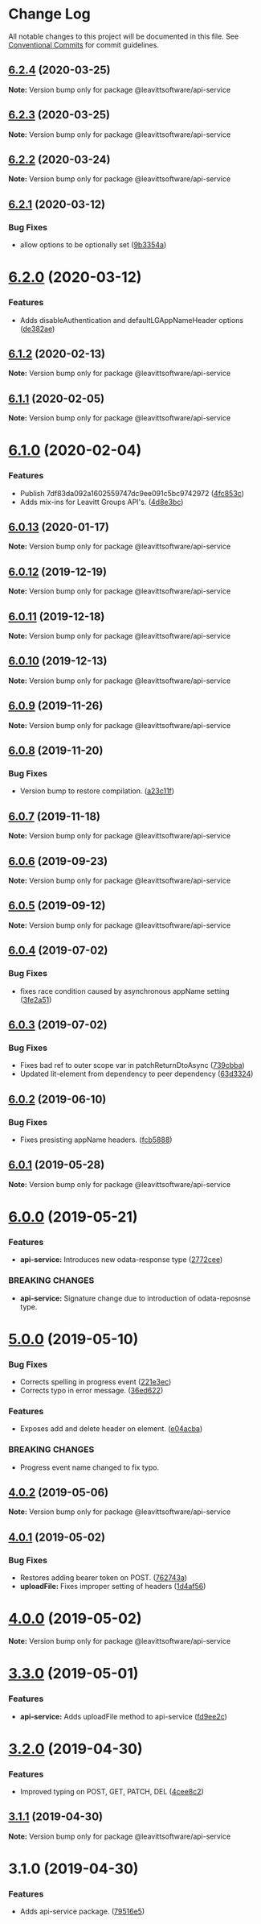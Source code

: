 # Change Log

All notable changes to this project will be documented in this file.
See [Conventional Commits](https://conventionalcommits.org) for commit guidelines.

## [6.2.4](https://github.com/LeavittSoftware/titanium-elements/compare/@leavittsoftware/api-service@6.2.3...@leavittsoftware/api-service@6.2.4) (2020-03-25)

**Note:** Version bump only for package @leavittsoftware/api-service





## [6.2.3](https://github.com/LeavittSoftware/titanium-elements/compare/@leavittsoftware/api-service@6.2.2...@leavittsoftware/api-service@6.2.3) (2020-03-25)

**Note:** Version bump only for package @leavittsoftware/api-service





## [6.2.2](https://github.com/LeavittSoftware/titanium-elements/compare/@leavittsoftware/api-service@6.2.1...@leavittsoftware/api-service@6.2.2) (2020-03-24)

**Note:** Version bump only for package @leavittsoftware/api-service





## [6.2.1](https://github.com/LeavittSoftware/titanium-elements/compare/@leavittsoftware/api-service@6.2.0...@leavittsoftware/api-service@6.2.1) (2020-03-12)


### Bug Fixes

* allow options to be optionally set ([9b3354a](https://github.com/LeavittSoftware/titanium-elements/commit/9b3354a3fb1119a13495cf05280986ae3ca61213))





# [6.2.0](https://github.com/LeavittSoftware/titanium-elements/compare/@leavittsoftware/api-service@6.1.2...@leavittsoftware/api-service@6.2.0) (2020-03-12)


### Features

* Adds disableAuthentication and defaultLGAppNameHeader options ([de382ae](https://github.com/LeavittSoftware/titanium-elements/commit/de382ae3cc0f91bea2d38453d66ddc0210412afd))





## [6.1.2](https://github.com/LeavittSoftware/titanium-elements/compare/@leavittsoftware/api-service@6.1.1...@leavittsoftware/api-service@6.1.2) (2020-02-13)

**Note:** Version bump only for package @leavittsoftware/api-service





## [6.1.1](https://github.com/LeavittSoftware/titanium-elements/compare/@leavittsoftware/api-service@6.1.0...@leavittsoftware/api-service@6.1.1) (2020-02-05)

**Note:** Version bump only for package @leavittsoftware/api-service





# [6.1.0](https://github.com/LeavittSoftware/titanium-elements/compare/@leavittsoftware/api-service@6.0.13...@leavittsoftware/api-service@6.1.0) (2020-02-04)


### Features

*  Publish 7df83da092a1602559747dc9ee091c5bc9742972 ([4fc853c](https://github.com/LeavittSoftware/titanium-elements/commit/4fc853c827e521b1c63b4d7f1748776798cf0e0c))
* Adds mix-ins for Leavitt Groups API's.  ([4d8e3bc](https://github.com/LeavittSoftware/titanium-elements/commit/4d8e3bcf95881c136e4c7a5d33cdd3949ebd199a))





## [6.0.13](https://github.com/LeavittSoftware/titanium-elements/compare/@leavittsoftware/api-service@6.0.12...@leavittsoftware/api-service@6.0.13) (2020-01-17)

**Note:** Version bump only for package @leavittsoftware/api-service





## [6.0.12](https://github.com/LeavittSoftware/titanium-elements/compare/@leavittsoftware/api-service@6.0.11...@leavittsoftware/api-service@6.0.12) (2019-12-19)

**Note:** Version bump only for package @leavittsoftware/api-service





## [6.0.11](https://github.com/LeavittSoftware/titanium-elements/compare/@leavittsoftware/api-service@6.0.10...@leavittsoftware/api-service@6.0.11) (2019-12-18)

**Note:** Version bump only for package @leavittsoftware/api-service





## [6.0.10](https://github.com/LeavittSoftware/titanium-elements/compare/@leavittsoftware/api-service@6.0.9...@leavittsoftware/api-service@6.0.10) (2019-12-13)

**Note:** Version bump only for package @leavittsoftware/api-service





## [6.0.9](https://github.com/LeavittSoftware/titanium-elements/compare/@leavittsoftware/api-service@6.0.8...@leavittsoftware/api-service@6.0.9) (2019-11-26)

**Note:** Version bump only for package @leavittsoftware/api-service





## [6.0.8](https://github.com/LeavittSoftware/titanium-elements/compare/@leavittsoftware/api-service@6.0.7...@leavittsoftware/api-service@6.0.8) (2019-11-20)


### Bug Fixes

* Version bump to restore compilation.  ([a23c11f](https://github.com/LeavittSoftware/titanium-elements/commit/a23c11f1768ba53ffecf8a5b80268aa6b1867235))





## [6.0.7](https://github.com/LeavittSoftware/titanium-elements/compare/@leavittsoftware/api-service@6.0.6...@leavittsoftware/api-service@6.0.7) (2019-11-18)

**Note:** Version bump only for package @leavittsoftware/api-service





## [6.0.6](https://github.com/LeavittSoftware/titanium-elements/compare/@leavittsoftware/api-service@6.0.5...@leavittsoftware/api-service@6.0.6) (2019-09-23)

**Note:** Version bump only for package @leavittsoftware/api-service





## [6.0.5](https://github.com/LeavittSoftware/titanium-elements/compare/@leavittsoftware/api-service@6.0.4...@leavittsoftware/api-service@6.0.5) (2019-09-12)

**Note:** Version bump only for package @leavittsoftware/api-service





## [6.0.4](https://github.com/LeavittSoftware/titanium-elements/compare/@leavittsoftware/api-service@6.0.3...@leavittsoftware/api-service@6.0.4) (2019-07-02)


### Bug Fixes

* fixes race condition caused by asynchronous appName setting ([3fe2a51](https://github.com/LeavittSoftware/titanium-elements/commit/3fe2a51))





## [6.0.3](https://github.com/LeavittSoftware/titanium-elements/compare/@leavittsoftware/api-service@6.0.2...@leavittsoftware/api-service@6.0.3) (2019-07-02)


### Bug Fixes

* Fixes bad ref to outer scope var in patchReturnDtoAsync ([739cbba](https://github.com/LeavittSoftware/titanium-elements/commit/739cbba))
* Updated lit-element from dependency to peer dependency ([63d3324](https://github.com/LeavittSoftware/titanium-elements/commit/63d3324))





## [6.0.2](https://github.com/LeavittSoftware/titanium-elements/compare/@leavittsoftware/api-service@6.0.1...@leavittsoftware/api-service@6.0.2) (2019-06-10)


### Bug Fixes

* Fixes presisting appName headers. ([fcb5888](https://github.com/LeavittSoftware/titanium-elements/commit/fcb5888))





## [6.0.1](https://github.com/LeavittSoftware/titanium-elements/compare/@leavittsoftware/api-service@6.0.0...@leavittsoftware/api-service@6.0.1) (2019-05-28)

**Note:** Version bump only for package @leavittsoftware/api-service





# [6.0.0](https://github.com/LeavittSoftware/titanium-elements/compare/@leavittsoftware/api-service@5.0.0...@leavittsoftware/api-service@6.0.0) (2019-05-21)


### Features

* **api-service:** Introduces new odata-response type ([2772cee](https://github.com/LeavittSoftware/titanium-elements/commit/2772cee))


### BREAKING CHANGES

* **api-service:** Signature change due to introduction of odata-reposnse type.





# [5.0.0](https://github.com/LeavittSoftware/titanium-elements/compare/@leavittsoftware/api-service@4.0.2...@leavittsoftware/api-service@5.0.0) (2019-05-10)


### Bug Fixes

* Corrects spelling in progress event ([221e3ec](https://github.com/LeavittSoftware/titanium-elements/commit/221e3ec))
* Corrects typo in error message. ([36ed622](https://github.com/LeavittSoftware/titanium-elements/commit/36ed622))


### Features

* Exposes add and delete header on element. ([e04acba](https://github.com/LeavittSoftware/titanium-elements/commit/e04acba))


### BREAKING CHANGES

* Progress event name changed to fix typo.





## [4.0.2](https://github.com/LeavittSoftware/titanium-elements/compare/@leavittsoftware/api-service@4.0.1...@leavittsoftware/api-service@4.0.2) (2019-05-06)

**Note:** Version bump only for package @leavittsoftware/api-service





## [4.0.1](https://github.com/LeavittSoftware/titanium-elements/compare/@leavittsoftware/api-service@4.0.0...@leavittsoftware/api-service@4.0.1) (2019-05-02)


### Bug Fixes

* Restores adding bearer token on POST. ([762743a](https://github.com/LeavittSoftware/titanium-elements/commit/762743a))
* **uploadFile:** Fixes improper setting of headers ([1d4af56](https://github.com/LeavittSoftware/titanium-elements/commit/1d4af56))





# [4.0.0](https://github.com/LeavittSoftware/titanium-elements/compare/@leavittsoftware/api-service@3.3.0...@leavittsoftware/api-service@4.0.0) (2019-05-02)

**Note:** Version bump only for package @leavittsoftware/api-service






# [3.3.0](https://github.com/LeavittSoftware/titanium-elements/compare/@leavittsoftware/api-service@3.2.0...@leavittsoftware/api-service@3.3.0) (2019-05-01)


### Features

* **api-service:** Adds uploadFile method to api-service ([fd9ee2c](https://github.com/LeavittSoftware/titanium-elements/commit/fd9ee2c))





# [3.2.0](https://github.com/LeavittSoftware/titanium-elements/compare/@leavittsoftware/api-service@3.1.1...@leavittsoftware/api-service@3.2.0) (2019-04-30)


### Features

* Improved typing on POST, GET, PATCH, DEL ([4cee8c2](https://github.com/LeavittSoftware/titanium-elements/commit/4cee8c2))





## [3.1.1](https://github.com/LeavittSoftware/titanium-elements/compare/@leavittsoftware/api-service@3.1.0...@leavittsoftware/api-service@3.1.1) (2019-04-30)

**Note:** Version bump only for package @leavittsoftware/api-service





# 3.1.0 (2019-04-30)


### Features

* Adds api-service package. ([79516e5](https://github.com/LeavittSoftware/titanium-elements/commit/79516e5))
